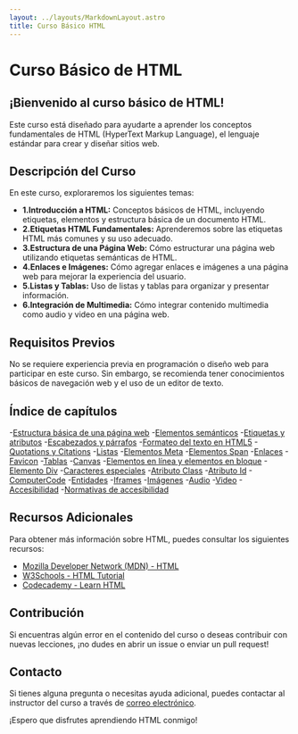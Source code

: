 ```yaml
---
layout: ../layouts/MarkdownLayout.astro
title: Curso Básico HTML
---
```


# Curso Básico de HTML

## ¡Bienvenido al curso básico de HTML!

Este curso está diseñado para ayudarte a aprender los conceptos fundamentales de HTML (HyperText Markup Language), el lenguaje estándar para crear y diseñar sitios web.

## Descripción del Curso

En este curso, exploraremos los siguientes temas:

- **1.Introducción a HTML:** Conceptos básicos de HTML, incluyendo etiquetas, elementos y estructura básica de un documento HTML.
- **2.Etiquetas HTML Fundamentales:** Aprenderemos sobre las etiquetas HTML más comunes y su uso adecuado.
- **3.Estructura de una Página Web:** Cómo estructurar una página web utilizando etiquetas semánticas de HTML.
- **4.Enlaces e Imágenes:** Cómo agregar enlaces e imágenes a una página web para mejorar la experiencia del usuario.
- **5.Listas y Tablas:** Uso de listas y tablas para organizar y presentar información.
- **6.Integración de Multimedia:** Cómo integrar contenido multimedia como audio y video en una página web.

## Requisitos Previos

No se requiere experiencia previa en programación o diseño web para participar en este curso. Sin embargo, se recomienda tener conocimientos básicos de navegación web y el uso de un editor de texto.

## Índice de capítulos

-[Estructura básica de una página web](https://github.com/artificacial/basicoHTML/blob/main/1.estructuraBasicaPaginaHTML.md) -[Elementos semánticos](https://github.com/artificacial/basicoHTML/blob/main/2.elementosSemanticosHTML5.md) -[Etiquetas y atributos](https://github.com/artificacial/basicoHTML/blob/main/3.etiquetas%26AtributosHTML5.md) -[Escabezados y párrafos](https://github.com/artificacial/basicoHTML/blob/main/4.encabezados%26ParrafosHTML5.md) -[Formateo del texto en HTML5](https://github.com/artificacial/basicoHTML/blob/main/formateodelTextoHTML5.md) -[Quotations y Citations](https://github.com/artificacial/basicoHTML/blob/main/quotations%26CitationsHTML5.md) -[Listas](https://github.com/artificacial/basicoHTML/blob/main/5.listasHTML5.md) -[Elementos Meta](https://github.com/artificacial/basicoHTML/blob/main/6.elementosMetaHTML5.md) -[Elementos Span](https://github.com/artificacial/basicoHTML/blob/main/7.elementoSpanHTML5.md) -[Enlaces](https://github.com/artificacial/basicoHTML/blob/main/8.enlacesHTML5.md) -[Favicon](https://github.com/artificacial/basicoHTML/blob/main/faviconHTML5.md) -[Tablas](https://github.com/artificacial/basicoHTML/blob/main/9.tablasHTML5.md) -[Canvas](https://github.com/artificacial/basicoHTML/blob/main/10.canvasHTML5.md) -[Elementos en línea y elementos en bloque](https://github.com/artificacial/basicoHTML/blob/main/11.bloqueVSLineaHTML5.md) -[Elemento Div](https://github.com/artificacial/basicoHTML/blob/main/elementoDivHTML5.md) -[Caracteres especiales](https://github.com/artificacial/basicoHTML/blob/main/12.caracteresEspecialesHTML5.md) -[Atributo Class](https://github.com/artificacial/basicoHTML/blob/main/atributoClassHTML5.md) -[Atributo Id](https://github.com/artificacial/basicoHTML/blob/main/atributoIdHTML5.md) -[ComputerCode](https://github.com/artificacial/basicoHTML/blob/main/computerCodeHTML5.md) -[Entidades](https://github.com/artificacial/basicoHTML/blob/main/entidadesHTML5.md) -[Iframes](https://github.com/artificacial/basicoHTML/blob/main/13.iframeHTML5.md) -[Imágenes](https://github.com/artificacial/basicoHTML/blob/main/14.imagenesHTML5.md) -[Audio](https://github.com/artificacial/basicoHTML/blob/main/15.audioHTML5.md) -[Video](https://github.com/artificacial/basicoHTML/blob/main/16.videoHTML5.md) -[Accesibilidad](https://github.com/artificacial/basicoHTML/blob/main/17accesibilidadHTML5.md) -[Normativas de accesibilidad](https://github.com/artificacial/basicoHTML/blob/main/18.normativaAccesibilidadWebHTML5.md)

## Recursos Adicionales

Para obtener más información sobre HTML, puedes consultar los siguientes recursos:

- [Mozilla Developer Network (MDN) - HTML](https://developer.mozilla.org/es/docs/Web/HTML)
- [W3Schools - HTML Tutorial](https://www.w3schools.com/html/)
- [Codecademy - Learn HTML](https://www.codecademy.com/learn/learn-html)

## Contribución

Si encuentras algún error en el contenido del curso o deseas contribuir con nuevas lecciones, ¡no dudes en abrir un issue o enviar un pull request!

## Contacto

Si tienes alguna pregunta o necesitas ayuda adicional, puedes contactar al instructor del curso a través de [correo electrónico](mailto:artificacial.tk@gmail.com).

¡Espero que disfrutes aprendiendo HTML conmigo!

